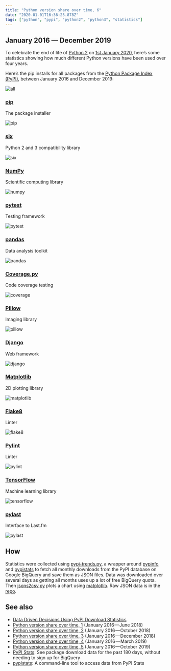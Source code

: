 ```yaml
---
title: "Python version share over time, 6"
date: "2020-01-01T16:36:25.878Z"
tags: ["python", "pypi", "python2", "python3", "statistics"]
---
```


## January 2016 — December 2019

To celebrate the end of life of [Python 2](https://www.python.org/doc/sunset-python-2/)
on [1st January 2020](https://peps.python.org/pep-0373/), here’s some statistics showing
how much different Python versions have been used over four years.

Here’s the pip installs for all packages from the
[Python Package Index (PyPI)](https://pypi.org/), between January 2016 and December
2019:

![all](https://user-images.githubusercontent.com/1324225/71643621-a748ce00-2cc4-11ea-9dc7-a6dd57ce9a66.png)

### [pip](https://github.com/pypa/pip)

The package installer

![pip](https://user-images.githubusercontent.com/1324225/71643625-af087280-2cc4-11ea-9997-10aae072ac1d.png)

### [six](https://github.com/benjaminp/six)

Python 2 and 3 compatibility library

![six](https://user-images.githubusercontent.com/1324225/71643630-b62f8080-2cc4-11ea-9461-1204f4dd117e.png)

### [NumPy](https://github.com/numpy/numpy)

Scientific computing library

![numpy](https://user-images.githubusercontent.com/1324225/71643635-bb8ccb00-2cc4-11ea-9c4f-7095b15210f6.png)

### [pytest](https://github.com/pytest-dev/pytest)

Testing framework

![pytest](https://user-images.githubusercontent.com/1324225/71643639-c0ea1580-2cc4-11ea-9aef-2a0d9cf816ae.png)

### [pandas](https://github.com/pandas-dev/pandas)

Data analysis toolkit

![pandas](https://user-images.githubusercontent.com/1324225/71643641-c8a9ba00-2cc4-11ea-8f58-9c244ff958aa.png)

### [Coverage.py](https://github.com/nedbat/coveragepy)

Code coverage testing

![coverage](https://user-images.githubusercontent.com/1324225/71643645-ce070480-2cc4-11ea-85b5-e408ea682e31.png)

### [Pillow](https://github.com/python-pillow/Pillow)

Imaging library

![pillow](https://user-images.githubusercontent.com/1324225/71643648-d3644f00-2cc4-11ea-9b3e-7271788d1f5d.png)

### [Django](https://github.com/python-pillow/Pillow)

Web framework

![django](https://user-images.githubusercontent.com/1324225/71643651-d95a3000-2cc4-11ea-891e-a218090c5db9.png)

### [Matplotlib](https://github.com/matplotlib/matplotlib)

2D plotting library

![matplotlib](https://user-images.githubusercontent.com/1324225/71643656-e6771f00-2cc4-11ea-808a-464ee01f88b5.png)

### [Flake8](https://gitlab.com/pycqa/flake8)

Linter

![flake8](https://user-images.githubusercontent.com/1324225/71643661-ec6d0000-2cc4-11ea-9ef8-f5da11826684.png)

### [Pylint](https://github.com/PyCQA/pylint/)

Linter

![pylint](https://user-images.githubusercontent.com/1324225/71643663-f42ca480-2cc4-11ea-9588-7290df0fa003.png)

### [TensorFlow](https://github.com/tensorflow/tensorflow/)

Machine learning library

![tensorflow](https://user-images.githubusercontent.com/1324225/71645996-1506f100-2ce9-11ea-80d8-43b499348a54.png)

### [pylast](https://github.com/pylast/pylast)

Interface to Last.fm

![pylast](https://user-images.githubusercontent.com/1324225/71643665-f989ef00-2cc4-11ea-921e-1d705524151c.png)

## How

Statistics were collected using
[pypi-trends.py](https://github.com/hugovk/pypi-tools/blob/master/pypi-trends.py), a
wrapper around [pypinfo](https://github.com/ofek/pypinfo) and
[pypistats](https://github.com/hugovk/pypistats) to fetch all monthly downloads from the
PyPI database on Google BigQuery and save them as JSON files. Data was downloaded over
several days as getting all months uses up a lot of free BigQuery quota. Then
[jsons2csv.py](https://github.com/hugovk/pypi-tools/blob/master/jsons2csv.py) plots a
chart using [matplotlib](https://github.com/matplotlib/matplotlib). Raw JSON data is in
the [repo](https://github.com/hugovk/pypi-tools/tree/master/data).

## See also

- [Data Driven Decisions Using PyPI Download Statistics](https://langui.sh/2016/12/09/data-driven-decisions/)
- [Python version share over time, 1](../../2018/python-version-share-over-time-1/)
  (January 2016 — June 2018)
- [Python version share over time, 2](../../2018/python-version-share-over-time-2/)
  (January 2016 — October 2018)
- [Python version share over time, 3](../../2019/python-version-share-over-time-3/)
  (January 2016 — December 2018)
- [Python version share over time, 4](../../2019/python-version-share-over-time-4/)
  (January 2016 — March 2019)
- [Python version share over time, 5](../../2019/python-version-share-over-time-5/)
  (January 2016 — October 2019)
- [PyPI Stats](https://pypistats.org/): See package download data for the past 180 days,
  without needing to sign up for BigQuery
- [pypistats](https://github.com/hugovk/pypistats): A command-line tool to access data
  from PyPI Stats

